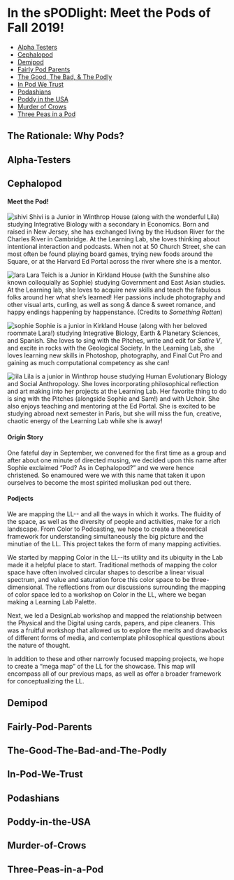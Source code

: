 # In the sPODlight: Meet the Pods of Fall 2019!

- [Alpha Testers](#alpha-testers)
- [Cephalopod](#cephalopod)
- [Demipod](#demipod)
- [Fairly Pod Parents](#fairly-pod-parents)
- [The Good, The Bad, & The Podly](#the-good-the-bad-and-the-podly)
- [In Pod We Trust](#in-pod-we-trust)
- [Podashians](#podashians)
- [Poddy in the USA](#poddy-in-the-usa)
- [Murder of Crows](#murder-of-crows)
- [Three Peas in a Pod](#three-peas-in-a-pod)

## The Rationale: Why Pods?


## Alpha-Testers 

## Cephalopod
#### Meet the Pod!
![shivi]()
Shivi is a Junior in Winthrop House (along with the wonderful Lila) studying Integrative Biology with a secondary in Economics. Born and raised in New Jersey, she has exchanged living by the Hudson River for the Charles River in Cambridge. At the Learning Lab, she loves thinking about intentional interaction and podcasts. When not at 50 Church Street, she can most often be found playing board games, trying new foods around the Square, or at the Harvard Ed Portal across the river where she is a mentor. 

![lara](https://drive.google.com/open?id=1DYbh5JxyWLOBVmVYYeapDeDrf2Jb7PJu)
Lara Teich is a Junior in Kirkland House (with the Sunshine also known colloquially as Sophie) studying Government and East Asian studies. At the Learning lab, she loves to acquire new skills and teach the fabulous folks around her what she’s learned! Her passions include photography and other visual arts, curling, as well as song & dance & sweet romance, and happy endings happening by happenstance. (Credits to _Something Rotten_) 

![sophie]()
Sophie is a junior in Kirkland House (along with her beloved roommate Lara!) studying Integrative Biology, Earth & Planetary Sciences, and Spanish. She loves to sing with the Pitches, write and edit for _Satire V_, and excite in rocks with the Geological Society. In the Learning Lab, she loves learning new skills in Photoshop, photography, and Final Cut Pro and gaining as much computational competency as she can!  

![lila]()
Lila is a junior in Winthrop house studying Human Evolutionary Biology and Social Anthropology. She loves incorporating philosophical reflection and art making into her projects at the Learning Lab. Her favorite thing to do is sing with the Pitches (alongside Sophie and Sam!) and with Uchoir. She also enjoys teaching and mentoring at the Ed Portal. She is excited to be studying abroad next semester in Paris, but she will miss the fun, creative, chaotic energy of the Learning Lab while she is away!


#### Origin Story
One fateful day in September, we convened for the first time as a group and after about one minute of directed musing, we decided upon this name after Sophie exclaimed “Pod? As in Cephalopod?” and we were hence christened. So enamoured were we with this name that taken it upon ourselves to become the most spirited molluskan pod out there. 

#### Podjects
We are mapping the LL-- and all the ways in which it works. The fluidity of the space, as well as the diversity of people and activities, make for a rich landscape. From Color to Podcasting, we hope to create a theoretical framework for understanding simultaneously the big picture and the minutiae of the LL. This project takes the form of many mapping activities.

We started by mapping Color in the LL--its utility and its ubiquity in the Lab made it a helpful place to start. Traditional methods of mapping the color space have often involved circular shapes to describe a linear visual spectrum, and value and saturation force this color space to be three-dimensional. The reflections from our discussions surrounding the mapping of color space led to a workshop on Color in the LL, where we began making a Learning Lab Palette.

Next, we led a DesignLab workshop and mapped the relationship between the Physical and the Digital using cards, papers, and pipe cleaners. This was a fruitful workshop that allowed us to explore the merits and drawbacks of different forms of media, and contemplate philosophical questions about the nature of thought.

In addition to these and other narrowly focused mapping projects, we hope to create a “mega map” of the LL for the showcase. This map will encompass all of our previous maps, as well as offer a broader framework for conceptualizing the LL.

## Demipod

## Fairly-Pod-Parents

## The-Good-The-Bad-and-The-Podly

## In-Pod-We-Trust

## Podashians

## Poddy-in-the-USA

## Murder-of-Crows

## Three-Peas-in-a-Pod

